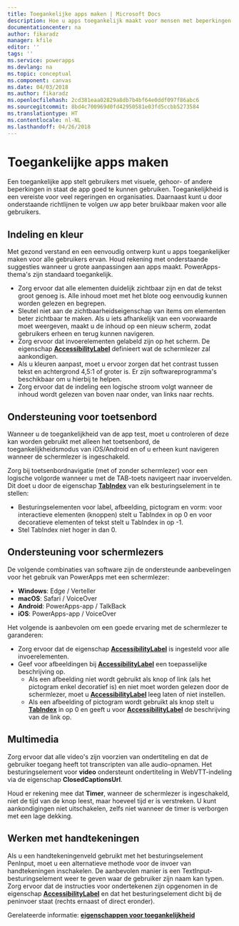 ```yaml
---
title: Toegankelijke apps maken | Microsoft Docs
description: Hoe u apps toegankelijk maakt voor mensen met beperkingen
documentationcenter: na
author: fikaradz
manager: kfile
editor: ''
tags: ''
ms.service: powerapps
ms.devlang: na
ms.topic: conceptual
ms.component: canvas
ms.date: 04/03/2018
ms.author: fikaradz
ms.openlocfilehash: 2cd381eaa02829a8db7b4bf64e0ddf097f86abc6
ms.sourcegitcommit: 8bd4c700969d0fd42950581e03fd5ccbb5273584
ms.translationtype: HT
ms.contentlocale: nl-NL
ms.lasthandoff: 04/26/2018
---
```

# <a name="create-accessible-apps"></a>Toegankelijke apps maken
Een toegankelijke app stelt gebruikers met visuele, gehoor- of andere beperkingen in staat de app goed te kunnen gebruiken.  Toegankelijkheid is een vereiste voor veel regeringen en organisaties. Daarnaast kunt u door onderstaande richtlijnen te volgen uw app beter bruikbaar maken voor alle gebruikers.

## <a name="layout-and-color"></a>Indeling en kleur
Met gezond verstand en een eenvoudig ontwerp kunt u apps toegankelijker maken voor alle gebruikers ervan.  Houd rekening met onderstaande suggesties wanneer u grote aanpassingen aan apps maakt.  PowerApps-thema's zijn standaard toegankelijk.
- Zorg ervoor dat alle elementen duidelijk zichtbaar zijn en dat de tekst groot genoeg is.  Alle inhoud moet met het blote oog eenvoudig kunnen worden gelezen en begrepen.
- Sleutel niet aan de zichtbaarheidseigenschap van items om elementen beter zichtbaar te maken.  Als u iets afhankelijk van een voorwaarde moet weergeven, maakt u de inhoud op een nieuw scherm, zodat gebruikers erheen en terug kunnen navigeren.
- Zorg ervoor dat invoerelementen gelabeld zijn op het scherm. De eigenschap **[AccessibilityLabel](controls/properties-accessibility.md)** definieert wat de schermlezer zal aankondigen.
- Als u kleuren aanpast, moet u ervoor zorgen dat het contrast tussen tekst en achtergrond 4,5:1 of groter is.  Er zijn softwareprogramma's beschikbaar om u hierbij te helpen.
- Zorg ervoor dat de indeling een logische stroom volgt wanneer de inhoud wordt gelezen van boven naar onder, van links naar rechts.


## <a name="keyboard-support"></a>Ondersteuning voor toetsenbord
Wanneer u de toegankelijkheid van de app test, moet u controleren of deze kan worden gebruikt met alleen het toetsenbord, de toegankelijkheidsmodus van iOS/Android en of u erheen kunt navigeren wanneer de schermlezer is ingeschakeld.

Zorg bij toetsenbordnavigatie (met of zonder schermlezer) voor een logische volgorde wanneer u met de TAB-toets navigeert naar invoervelden. Dit doet u door de eigenschap **[TabIndex](controls/properties-accessibility.md)** van elk besturingselement in te stellen:
- Besturingselementen voor label, afbeelding, pictogram en vorm: voor interactieve elementen (knoppen) stelt u TabIndex in op 0 en voor decoratieve elementen of tekst stelt u TabIndex in op -1.
- Stel TabIndex niet hoger in dan 0.

## <a name="screen-reader-support"></a>Ondersteuning voor schermlezers
De volgende combinaties van software zijn de ondersteunde aanbevelingen voor het gebruik van PowerApps met een schermlezer:

- **Windows**: Edge / Verteller
- **macOS**: Safari / VoiceOver
- **Android**: PowerApps-app / TalkBack
- **iOS**: PowerApps-app / VoiceOver

Het volgende is aanbevolen om een goede ervaring met de schermlezer te garanderen:

- Zorg ervoor dat de eigenschap **[AccessibilityLabel](controls/properties-accessibility.md)** is ingesteld voor alle invoerelementen.
- Geef voor afbeeldingen bij **[AccessibilityLabel](controls/properties-accessibility.md)** een toepasselijke beschrijving op.
  - Als een afbeelding niet wordt gebruikt als knop of link (als het pictogram enkel decoratief is) en niet moet worden gelezen door de schermlezer, moet u **[AccessibilityLabel](controls/properties-accessibility.md)** leeg laten of niet instellen.
  - Als een afbeelding of pictogram wordt gebruikt als knop stelt u **[TabIndex](controls/properties-accessibility.md)** in op 0 en geeft u voor **[AccessibilityLabel](controls/properties-accessibility.md)** de beschrijving van de link op.


## <a name="multimedia"></a>Multimedia
Zorg ervoor dat alle video's zijn voorzien van ondertiteling en dat de gebruiker toegang heeft tot transcripten van alle audio-opnamen.  Het besturingselement voor **video** ondersteunt ondertiteling in WebVTT-indeling via de eigenschap **ClosedCaptionsUrl**.

Houd er rekening mee dat **Timer**, wanneer de schermlezer is ingeschakeld, niet de tijd van de knop leest, maar hoeveel tijd er is verstreken.  U kunt aankondigingen niet uitschakelen, zelfs niet wanneer de timer is verborgen met een lage dekking.

## <a name="working-with-signatures"></a>Werken met handtekeningen
Als u een handtekeningenveld gebruikt met het besturingselement PenInput, moet u een alternatieve methode voor de invoer van handtekeningen inschakelen.  De aanbevolen manier is een TextInput-besturingselement weer te geven waar de gebruiker zijn naam kan typen.  Zorg ervoor dat de instructies voor ondertekenen zijn opgenomen in de eigenschap **[AccessibilityLabel](controls/properties-accessibility.md)** en dat het besturingselement dicht bij de peninvoer staat (rechts ernaast of direct eronder).



Gerelateerde informatie: **[eigenschappen voor toegankelijkheid](controls/properties-accessibility.md)**
